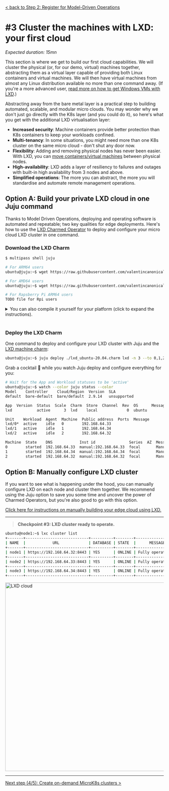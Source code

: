 [< back to Step 2: Register for Model-Driven Operations](./step-02-model-driven-operations.md#2-register-for-model-driven-operations)

# #3 Cluster the machines with LXD: your first cloud

_Expected duration: 15mn_

This section is where we get to build our first cloud capabilities. We will cluster the physical (or, for our demo, virtual) machines together, abstracting them as a virtual layer capable of providing both Linux containers and virtual machines.
We will then have virtual machines from almost any Linux distribution available no more than one command away. (If you're a more advanced user, [read more on how to get Windows VMs with LXD](https://github.com/lxc/distrobuilder#repack-windows-iso).)

Abstracting away from the bare metal layer is a practical step to building automated, scalable, and modular micro clouds. You may wonder why we don't just go directly with the K8s layer (and you could do it), so here's what you get with the additional LXD virtualisation layer:

- **Increased security**: Machine containers provide better protection than K8s containers to keep your workloads confined.
- **Multi-tenancy**: In some situations, you might need more than one K8s cluster on the same micro cloud - don't shut any door now.
- **Flexibility**: Adding and removing physical nodes has never been easier. With LXD, you can [move containers/virtual machines](https://linuxcontainers.org/lxc/manpages/man1/lxc-copy.1.html) between physical nodes.
- **High-availability**: LXD adds a layer of resiliency to failures and outages with built-in high availability from 3 nodes and above.
- **Simplified operations**: The more you can abstract, the more you will standardise and automate remote management operations.

## Option A: Build your private LXD cloud in one Juju command

Thanks to Model Driven Operations, deploying and operating software is automated and repeatable; two key qualities for edge deployments.
Here's how to use the [LXD Charmed Operator](https://github.com/canonical/charm-lxd) to deploy and configure your micro cloud LXD cluster in one command.

<!-- TODO: remove section once official charm is available. -->
### Download the LXD Charm

```sh
$ multipass shell juju

# For ARM64 users
ubuntu@juju:~$ wget https://raw.githubusercontent.com/valentincanonical/diy-microcloud/main/precompiled/lxd_ubuntu-20.04-arm64.charm -O lxd_ubuntu-20.04.charm

# For AMD64 users
ubuntu@juju:~$ wget https://raw.githubusercontent.com/valentincanonical/diy-microcloud/main/precompiled/lxd_ubuntu-20.04-amd64.charm -O lxd_ubuntu-20.04.charm

# For Rapsberry Pi ARM64 users
TODO file for Rpi users
```

<details>
    <summary>
You can also compile it yourself for your platform (click to expand the instructions).
    </summary>

```sh
    # on a new, clean machine
    git clone -b cluster https://github.com/simondeziel/charm-lxd.git
    sudo snap install charmcraft --classic
    sudo lxd init --auto
    cd ./charm-lxd
    charmcraft build
```

</details>
</br>

### Deploy the LXD Charm

One command to deploy and configure your LXD cluster with Juju and the [LXD machine charm](https://charmhub.io/lxd):
```sh
ubuntu@juju:~$ juju deploy ./lxd_ubuntu-20.04.charm lxd -n 3 --to 0,1,2 --config mode=cluster
```

Grab a cocktail 🍹 while you watch Juju deploy and configure everything for you:
```sh
# Wait for the App and Workload statuses to be 'active'
ubuntu@juju:~$ watch --color juju status --color
Model    Controller    Cloud/Region  Version  SLA 
default  bare-default  bare/default  2.9.14   unsupported

App  Version  Status  Scale  Charm  Store  Channel  Rev  OS      Message
lxd           active      3  lxd    local             0  ubuntu  

Unit    Workload  Agent  Machine  Public address  Ports  Message
lxd/0*  active    idle   0        192.168.64.33          
lxd/1   active    idle   1        192.168.64.34          
lxd/2   active    idle   2        192.168.64.32          

Machine  State    DNS            Inst id               Series  AZ  Message
0        started  192.168.64.33  manual:192.168.64.33  focal       Manually provisioned machine
1        started  192.168.64.34  manual:192.168.64.34  focal       Manually provisioned machine
2        started  192.168.64.32  manual:192.168.64.32  focal       Manually provisioned machine
```

## Option B: Manually configure LXD cluster

If you want to see what is happening under the hood, you can manually configure LXD on each node and cluster them together. We recommend using the Juju option to save you some time and uncover the power of Charmed Operators, but you're also good to go with this option.

[Click here for instructions on manually building your edge cloud using LXD.](./step03-lxd-cloud/README.md#initiate-the-first-node)

---

> **Checkpoint #3: LXD cluster ready to operate.**

```sh
ubuntu@node1:~$ lxc cluster list
+-------+----------------------------+----------+--------+-------------------+
| NAME  |            URL             | DATABASE | STATE  |      MESSAGE      |
+-------+----------------------------+----------+--------+-------------------+
| node1 | https://192.168.64.32:8443 | YES      | ONLINE | Fully operational |
+-------+----------------------------+----------+--------+-------------------+
| node2 | https://192.168.64.33:8443 | YES      | ONLINE | Fully operational |
+-------+----------------------------+----------+--------+-------------------+
| node3 | https://192.168.64.34:8443 | YES      | ONLINE | Fully operational |
+-------+----------------------------+----------+--------+-------------------+
```

<img alt="LXD cloud" src="./img/checkpoint-03-no-juju.png" width="600" />
<!-- <img alt="LXD cloud" src="./img/checkpoint-03.png" width="600" /> -->

---

[Next step (4/5): Create on-demand MicroK8s clusters >](./step-04-microk8s-cluster.md#4-create-on-demand-microk8s-clusters)

